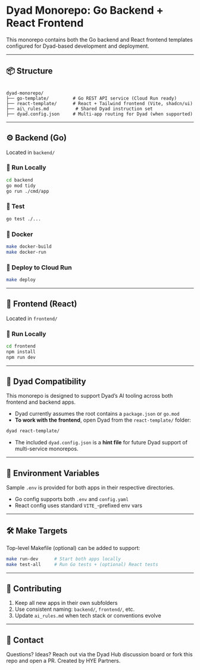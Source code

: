 # Dyad Monorepo: Go Backend + React Frontend

This monorepo contains both the Go backend and React frontend templates configured for Dyad-based development and deployment.

---

## 📦 Structure

```

dyad-monorepo/
├── go-template/         # Go REST API service (Cloud Run ready)
├── react-template/      # React + Tailwind frontend (Vite, shadcn/ui)
├── ai\_rules.md          # Shared Dyad instruction set
├── dyad.config.json     # Multi-app routing for Dyad (when supported)

````

---

## ⚙️ Backend (Go)

Located in `backend/`

### 🔹 Run Locally

```bash
cd backend
go mod tidy
go run ./cmd/app
````

### 🔹 Test

```bash
go test ./...
```

### 🔹 Docker

```bash
make docker-build
make docker-run
```

### 🔹 Deploy to Cloud Run

```bash
make deploy
```

---

## 🎨 Frontend (React)

Located in `frontend/`

### 🔹 Run Locally

```bash
cd frontend
npm install
npm run dev
```

---

## 🧠 Dyad Compatibility

This monorepo is designed to support Dyad’s AI tooling across both frontend and backend apps.

* Dyad currently assumes the root contains a `package.json` or `go.mod`
* **To work with the frontend**, open Dyad from the `react-template/` folder:

```bash
dyad react-template/
```

* The included `dyad.config.json` is a **hint file** for future Dyad support of multi-service monorepos.

---

## 🔐 Environment Variables

Sample `.env` is provided for both apps in their respective directories.

* Go config supports both `.env` and `config.yaml`
* React config uses standard `VITE_`-prefixed env vars

---

## 🛠 Make Targets

Top-level Makefile (optional) can be added to support:

```bash
make run-dev      # Start both apps locally
make test-all     # Run Go tests + (optional) React tests
```

---

## 🧪 Contributing

1. Keep all new apps in their own subfolders
2. Use consistent naming: `backend/`, `frontend/`, etc.
3. Update `ai_rules.md` when tech stack or conventions evolve

---

## 💬 Contact

Questions? Ideas? Reach out via the Dyad Hub discussion board or fork this repo and open a PR. Created by HYE Partners.
